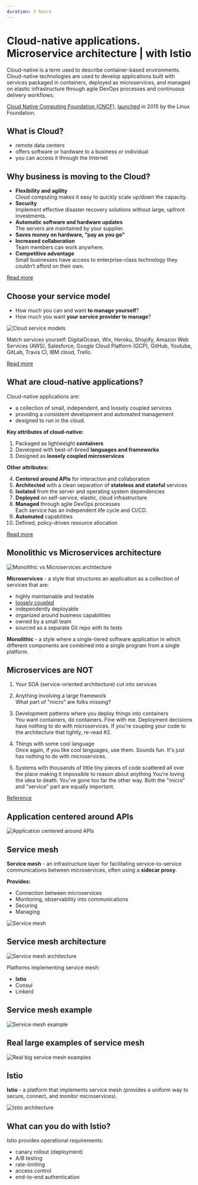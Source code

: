 ```yaml
---
duration: 3 hours
---
```


# Cloud-native applications. Microservice architecture | with Istio

Cloud-native is a term used to describe container-based environments. Cloud-native technologies are used to develop applications built with services packaged in containers, deployed as microservices, and managed on elastic infrastructure through agile DevOps processes and continuous delivery workflows.

[Cloud Native Computing Foundation (CNCF)](https://www.cncf.io/), [launched](https://www.cncf.io/announcements/2015/06/21/new-cloud-native-computing-foundation-to-drive-alignment-among-container-technologies/) in 2015 by the Linux Foundation.

## What is Cloud?

- remote data centers
- offers software or hardware to a business or individual
- you can access it through the Internet

## Why business is moving to the Cloud?

- **Flexibility and agility**   
  Cloud computing makes it easy to quickly scale up/down the capacity.
- **Security**   
  Implement effective disaster recovery solutions without large, upfront investments.
- **Automatic software and hardware updates**   
  The servers are maintained by your supplier.
- **Saves money on hardware, “pay as you go”**
- **Increased collaboration**   
  Team members can work anywhere.
- **Сompetitive advantage**   
  Small businesses have access to enterprise-class technology they couldn’t afford on their own.

[Read more](https://www.pointclick.net/moving-to-the-cloud/)

## Choose your service model

- How much you can and want **to manage yourself**?
- How much you want **your service provider to manage**?

![Cloud service models](image/aaS.jpg)

Match services yourself: DigitalOcean, Wix, Heroku, Shopify, Amazon Web Services (AWS), Salesforce, Google Cloud Platform (GCP), GitHub, Youtube, GitLab, Travis CI, IBM cloud, Trello.

[Read more](https://www.bmc.com/blogs/saas-vs-paas-vs-iaas-whats-the-difference-and-how-to-choose/_)

## What are cloud-native applications?

Cloud-native applications are:
- a collection of small, independent, and loosely coupled services
- providing a consistent development and automated management
- designed to run in the cloud.

**Key attributes of cloud-native:**

1. Packaged as lightweight **containers**
2. Developed with best-of-breed **languages and frameworks**
3. Designed as **loosely coupled microservices**

**Other attributes:**

4. **Centered around APIs** for interaction and collaboration
5. **Architected** with a clean separation of **stateless and stateful** services
6. **Isolated** from the server and operating system dependencies
7. **Deployed** on self-service, elastic, cloud infrastructure
8. **Managed** through agile DevOps processes   
  Each service has an independent life cycle and CI/CD.
9. **Automated** capabilities
10. Defined, policy-driven resource allocation

[Read more](https://thenewstack.io/10-key-attributes-of-cloud-native-applications/)

## Monolithic vs Microservices architecture

![Monolithic vs Microservices architecture](image/monolithic-vs-microservices.jpg)

**Microservices** - a style that structures an application as a collection of services that are:

- highly maintainable and testable
- [loosely coupled](https://en.wikipedia.org/wiki/Loose_coupling)
- independently deployable
- organized around business capabilities
- owned by a small team
- sourced as a separate Git repo with its tests

**Monolithic** - a style where a single-tiered software application in which different components are combined into a single program from a single platform.

## Microservices are NOT

1. Your SOA (service-oriented architecture) cut into services

2. Anything involving a large framework   
  What part of "micro" are folks missing?

3. Development patterns where you deploy things into containers   
  You want containers,  do containers. Fine with me. Deployment decisions have nothing to do with microservices. If you're coupling your code to the architecture that tightly, re-read #2.
  
4. Things with some cool language   
  Once again, if you like cool languages, use them. Sounds fun. It's just has nothing to do with microservices.
  
5. Systems with thousands of little tiny pieces of code scattered all over the place making it impossible to reason about anything
  You're loving the idea to death. You've gone too far the other way. Both the "micro" and "service" part are equally important.

[Reference](https://danielbmarkham.com/honest-microservices/)

## Application centered around APIs

![Application centered around APIs](image/api.jpg)

## Service mesh

**Service mesh** - an infrastructure layer for facilitating service-to-service communications between microservices, often using a **sidecar proxy**.

**Provides:**

  - Connection between microservices
  - Monitoring, observability into communications
  - Securing
  - Managing

![Service mesh](image/service-mesh.jpg)

## Service mesh architecture

![Service mesh architecture](image/sm-architecture.jpg)

Platforms implementing service mesh:

  - **Istio**
  - Consul
  - Linkerd

## Service mesh example

![Service mesh example](image/sm-bookinfo.jpg)
  
## Real large examples of service mesh 

![Real big service mesh examples](image/sm-amazon-netflix.jpg)

## Istio

**Istio** - a platform that implements service mesh (provides a uniform way to secure, connect, and monitor microservices).

![Istio architecture](image/istio.jpg)

## What can you do with Istio?

Istio provides operational requirements:

- canary rollout (deployment)
- A/B testing
- rate-limiting
- access control
- end-to-end authentication
